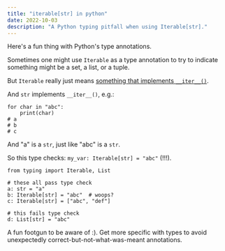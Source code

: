 ```yaml
---
title: "iterable[str] in python"
date: 2022-10-03
description: "A Python typing pitfall when using Iterable[str]."
---
```


Here's a fun thing with Python's type annotations.

Sometimes one might use `Iterable` as a type annotation to try to indicate something might be a set, a list, or a
tuple.

But `Iterable` really just means [something that implements
`__iter__()`](https://docs.python.org/3/library/collections.abc.html#collections.abc.Iterable).

And `str` implements `__iter__()`, e.g.:

```
for char in "abc":
    print(char)
# a
# b
# c
```

And "a" is a `str`, just like "abc" is a `str`.

So this type checks: `my_var: Iterable[str] = "abc"` (!!!).

```
from typing import Iterable, List

# these all pass type check
a: str = "a"
b: Iterable[str] = "abc"  # woops?
c: Iterable[str] = ["abc", "def"]

# this fails type check
d: List[str] = "abc"  
```

A fun footgun to be aware of :). Get more specific with types to avoid unexpectedly
correct-but-not-what-was-meant annotations.
